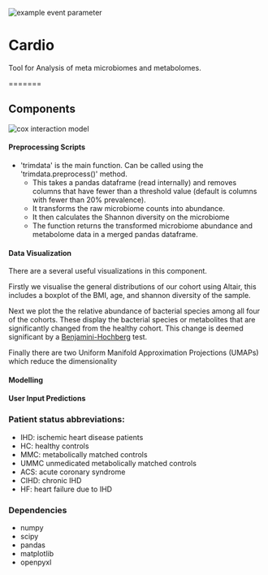 ![example event parameter](https://github.com/Cardio-Meta-Microme/Cardio/tree/main/.github/workflows/main.yml/badge.svg?event=push)

# Cardio
Tool for Analysis of meta microbiomes and metabolomes.


=======

## Components

![cox interaction model](https://github.com/Cardio-Meta-Microme/Cardio/tree/main/assets/cox_interaction_model.png)

#### Preprocessing Scripts
 - 'trimdata' is the main function. Can be called using the 'trimdata.preprocess()' method.
    - This takes a pandas dataframe (read internally) and removes columns that have fewer than a threshold value (default is columns with fewer than 20% prevalence).
    - It transforms the raw microbiome counts into abundance.
    - It then calculates the Shannon diversity on the microbiome
    - The function returns the transformed microbiome abundance and metabolome data in a merged pandas dataframe.
#### Data Visualization

There are a several useful visualizations in this component. 

Firstly we visualise the general distributions of our cohort using Altair, this includes a boxplot of the BMI, age,
and shannon diversity of the sample.

Next we plot the the relative abundance of bacterial species among all four of the cohorts. These display the bacterial species or metabolites that are significantly changed from the healthy cohort. This change is deemed significant by a [Benjamini-Hochberg](https://link.springer.com/referenceworkentry/10.1007/978-1-4419-9863-7_1215) test.

Finally there are two Uniform Manifold Approximation Projections (UMAPs) which reduce the dimensionality

#### Modelling

#### User Input Predictions

### Patient status abbreviations:
- IHD: ischemic heart disease patients
- HC: healthy controls
- MMC: metabolically matched controls
- UMMC unmedicated metabolically matched controls
- ACS: acute coronary syndrome
- CIHD: chronic IHD
- HF: heart failure due to IHD

### Dependencies
- numpy
- scipy
- pandas
- matplotlib
- openpyxl
